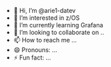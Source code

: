 - 👋 Hi, I’m @arie1-datev
- 👀 I’m interested in z/OS
- 🌱 I’m currently learning Grafana
- 💞️ I’m looking to collaborate on ..
- 📫 How to reach me ...
- 😄 Pronouns: ...
- ⚡ Fun fact: ...

<!---
arie1-datev/arie1-datev is a ✨ special ✨ repository because its `README.md` (this file) appears on your GitHub profile.
You can click the Preview link to take a look at your changes.
--->
